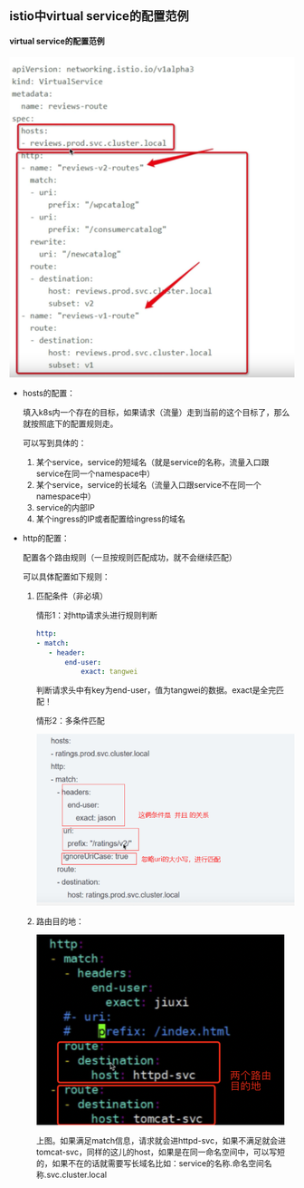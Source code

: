 ## istio中virtual service的配置范例



#### virtual service的配置范例

![avatar](../images/11.png)

- hosts的配置：

  填入k8s内一个存在的目标，如果请求（流量）走到当前的这个目标了，那么就按照底下的配置规则走。

  可以写到具体的：

  1. 某个service，service的短域名（就是service的名称，流量入口跟service在同一个namespace中）
  2. 某个service，service的长域名（流量入口跟service不在同一个namespace中）
  3. service的内部IP
  4. 某个ingress的IP或者配置给ingress的域名

- http的配置：

  配置各个路由规则（一旦按规则匹配成功，就不会继续匹配）

  可以具体配置如下规则：

  1. 匹配条件（非必填）

     情形1：对http请求头进行规则判断

     ```yaml
     http:
     - match:
     	- header:
     		end-user:
     			exact: tangwei
     ```

     判断请求头中有key为end-user，值为tangwei的数据。exact是全完匹配！

     

     情形2：多条件匹配

     ![avatar](../images/3-1.png)

     

  2. 路由目的地：

     ![avatar](../images/WechatIMG777.png)

     上图。如果满足match信息，请求就会进httpd-svc，如果不满足就会进tomcat-svc，同样的这儿的host，如果是在同一命名空间中，可以写短的，如果不在的话就需要写长域名比如：service的名称.命名空间名称.svc.cluster.local

  

  

  